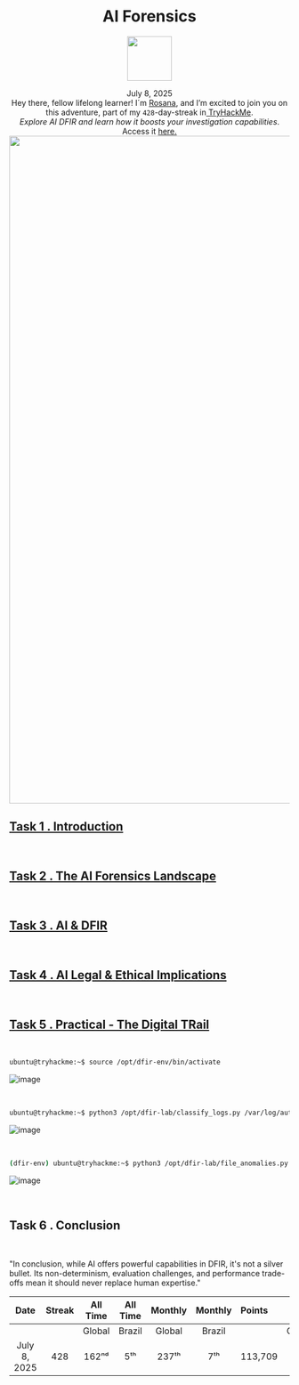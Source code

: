<h1 align="center">AI Forensics</h1>
<p align="center"><img width="80px" src="https://github.com/user-attachments/assets/b0287f17-65f7-4d3a-a1cd-c6ba11a21784"><br>
<p align="center">July 8, 2025<br> Hey there, fellow lifelong learner! I´m <a href="https://www.linkedin.com/in/rosanafssantos/">Rosana</a>, 
and I’m excited to join you on this adventure, part of my <code>428</code>-day-streak in<a href="https://tryhackme.com"> TryHackMe</a>.<br>
<em>Explore AI DFIR and learn how it boosts your investigation capabilities</em>.<br>
Access it <a href=https://tryhackme.com/room/defadversarialattacks"</a>here.<br>
<img width="1200px" src="https://github.com/user-attachments/assets/138d26e5-c9b0-425b-80cd-68dd3e134e28"></p>

<h2>Task 1 . Introduction</h2>

<br>

<h2>Task 2 . The AI Forensics Landscape</h2>

<br>

<h2>Task 3 . AI & DFIR</h2>

<br>

<h2>Task 4 . AI Legal & Ethical Implications</h2>

<br>

<h2>Task 5 . Practical - The Digital TRail</h2>

<br>

```bash
ubuntu@tryhackme:~$ source /opt/dfir-env/bin/activate
```

![image](https://github.com/user-attachments/assets/b370fe9a-7814-47e1-be7f-d7d4ac57bff5)

<br>

```bash
ubuntu@tryhackme:~$ python3 /opt/dfir-lab/classify_logs.py /var/log/auth.log
```

![image](https://github.com/user-attachments/assets/4f6f157e-68ca-4d96-a72a-4251122e916c)

<br>

```bash
(dfir-env) ubuntu@tryhackme:~$ python3 /opt/dfir-lab/file_anomalies.py
```

![image](https://github.com/user-attachments/assets/26bf3b6c-4676-460f-9251-aeeb93091889)


<br>

<h2>Task 6 . Conclusion</h2>

<br>

"In conclusion, while AI offers powerful capabilities in DFIR, it's not a silver bullet. Its non-determinism, evaluation challenges, and performance trade-offs mean it should never replace human expertise."

<div align="center">

| Date              | Streak   | All Time     | All Time     | Monthly     | Monthly    | Points   | Rooms     | Badges    |
| :---------------: | :------: | :----------: | :----------: | :---------: | :--------: | :------  | :-------: | :-------: |
|                   |          |    Global    |    Brazil    |    Global   |   Brazil   |          | Completed |           |
| July 8, 2025      | 428      |     162ⁿᵈ    |      5ᵗʰ     |    237ᵗʰ    |     7ᵗʰ    |  113,709 |    838    |     64   |

</div>
